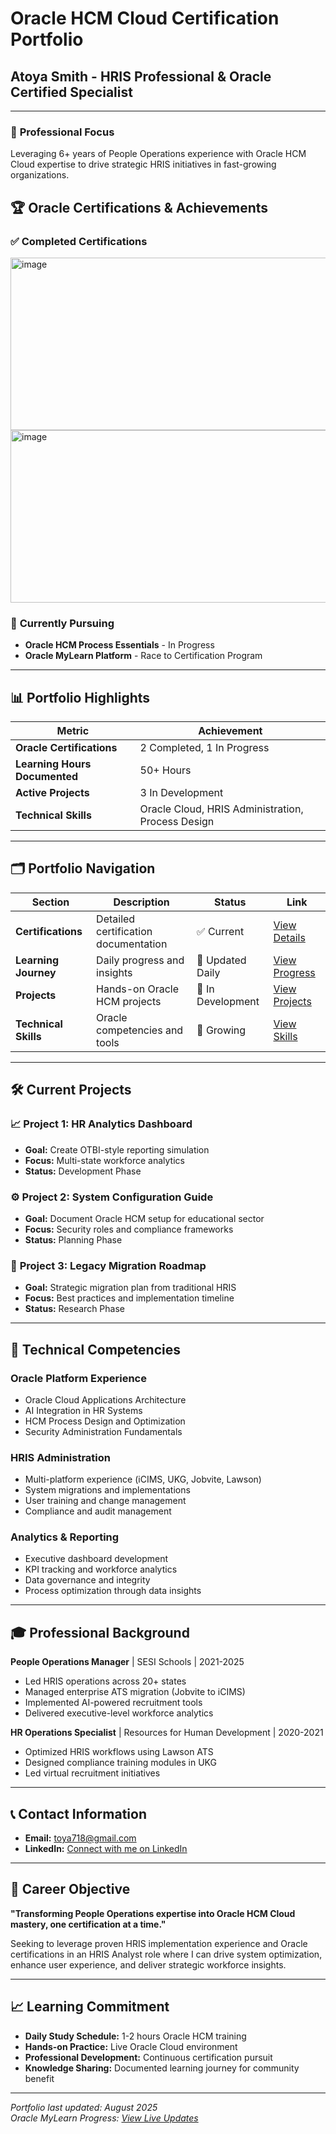 # Oracle HCM Cloud Certification Portfolio
## Atoya Smith - HRIS Professional & Oracle Certified Specialist

---

### 🎯 **Professional Focus**
Leveraging 6+ years of People Operations experience with Oracle HCM Cloud expertise to drive strategic HRIS initiatives in fast-growing organizations.

## 🏆 **Oracle Certifications & Achievements**

### ✅ **Completed Certifications**
 <img width="552" height="276" alt="image" src="https://github.com/user-attachments/assets/500d5bcf-f1c8-4873-96db-9a7c45588eb3"/>
 <img width="552" height="276" alt="image" src="https://github.com/user-attachments/assets/21bb6e9d-7586-47e7-9902-073b1adf77b4" />

### 🔄 **Currently Pursuing**  
- **Oracle HCM Process Essentials** - In Progress
- **Oracle MyLearn Platform** - Race to Certification Program

---

## 📊 **Portfolio Highlights**

| Metric | Achievement |
|--------|-------------|
| **Oracle Certifications** | 2 Completed, 1 In Progress |
| **Learning Hours Documented** | 50+ Hours |
| **Active Projects** | 3 In Development |
| **Technical Skills** | Oracle Cloud, HRIS Administration, Process Design |

---

## 🗂️ **Portfolio Navigation**

| Section | Description | Status | Link |
|---------|-------------|--------|------|
| **Certifications** | Detailed certification documentation | ✅ Current | [View Details](certification-log.md) |
| **Learning Journey** | Daily progress and insights | 🔄 Updated Daily | [View Progress](daily-log.md) |
| **Projects** | Hands-on Oracle HCM projects | 🔄 In Development | [View Projects](#current-projects) |
| **Technical Skills** | Oracle competencies and tools | 📝 Growing | [View Skills](#technical-competencies) |

---

## 🛠️ **Current Projects**

### 📈 **Project 1: HR Analytics Dashboard**
- **Goal:** Create OTBI-style reporting simulation
- **Focus:** Multi-state workforce analytics
- **Status:** Development Phase

### ⚙️ **Project 2: System Configuration Guide**
- **Goal:** Document Oracle HCM setup for educational sector
- **Focus:** Security roles and compliance frameworks
- **Status:** Planning Phase

### 🔄 **Project 3: Legacy Migration Roadmap**
- **Goal:** Strategic migration plan from traditional HRIS
- **Focus:** Best practices and implementation timeline
- **Status:** Research Phase

---

## 💼 **Technical Competencies**

### **Oracle Platform Experience**
- Oracle Cloud Applications Architecture
- AI Integration in HR Systems
- HCM Process Design and Optimization
- Security Administration Fundamentals

### **HRIS Administration**
- Multi-platform experience (iCIMS, UKG, Jobvite, Lawson)
- System migrations and implementations
- User training and change management
- Compliance and audit management

### **Analytics & Reporting**
- Executive dashboard development
- KPI tracking and workforce analytics
- Data governance and integrity
- Process optimization through data insights

---

## 🎓 **Professional Background**

**People Operations Manager** | SESI Schools | 2021-2025
- Led HRIS operations across 20+ states
- Managed enterprise ATS migration (Jobvite to iCIMS)
- Implemented AI-powered recruitment tools
- Delivered executive-level workforce analytics

**HR Operations Specialist** | Resources for Human Development | 2020-2021
- Optimized HRIS workflows using Lawson ATS
- Designed compliance training modules in UKG
- Led virtual recruitment initiatives

---

## 📞 **Contact Information**

- **Email:** toya718@gmail.com
- **LinkedIn:** [Connect with me on LinkedIn](https://www.linkedin.com/in/smithcareers/)
---

## 🚀 **Career Objective**

**"Transforming People Operations expertise into Oracle HCM Cloud mastery, one certification at a time."**

Seeking to leverage proven HRIS implementation experience and Oracle certifications in an HRIS Analyst role where I can drive system optimization, enhance user experience, and deliver strategic workforce insights.

---

## 📈 **Learning Commitment**

- **Daily Study Schedule:** 1-2 hours Oracle HCM training
- **Hands-on Practice:** Live Oracle Cloud environment
- **Professional Development:** Continuous certification pursuit
- **Knowledge Sharing:** Documented learning journey for community benefit

---

*Portfolio last updated: August 2025*  
*Oracle MyLearn Progress: [View Live Updates](daily-log.md)*
